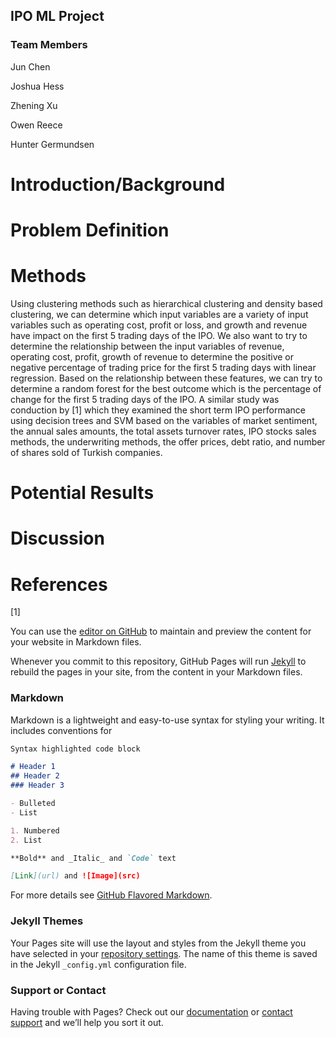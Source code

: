 ## IPO ML Project 

### Team Members

Jun Chen

Joshua Hess

Zhening Xu

Owen Reece

Hunter Germundsen

# Introduction/Background

# Problem Definition

# Methods


 
Using clustering methods such as hierarchical clustering and density based clustering, we can determine which input variables are a variety of input variables such as operating cost, profit or loss, and growth and revenue have impact on the first 5 trading days of the IPO. 
We also want to try to determine the relationship between the input variables of revenue, operating cost, profit, growth of revenue to determine the positive or negative percentage of trading price for the first 5 trading days with linear regression. Based on the relationship between these features, we can try to determine a random forest for the best outcome which is the percentage of change for the first 5 trading days of the IPO. A similar study was conduction by [1] which they examined the short term IPO performance using decision trees and SVM based on the variables of market sentiment, the annual sales amounts, the total assets turnover rates, IPO stocks sales methods, the underwriting methods, the offer prices, debt ratio, and number of shares sold of Turkish companies.


# Potential Results




# Discussion





# References

[1] 




You can use the [editor on GitHub](https://github.com/Ipo-project-ml-2021/Ipo-project-ml-2021.github.io/edit/main/README.md) to maintain and preview the content for your website in Markdown files.

Whenever you commit to this repository, GitHub Pages will run [Jekyll](https://jekyllrb.com/) to rebuild the pages in your site, from the content in your Markdown files.

### Markdown

Markdown is a lightweight and easy-to-use syntax for styling your writing. It includes conventions for

```markdown
Syntax highlighted code block

# Header 1
## Header 2
### Header 3

- Bulleted
- List

1. Numbered
2. List

**Bold** and _Italic_ and `Code` text

[Link](url) and ![Image](src)
```

For more details see [GitHub Flavored Markdown](https://guides.github.com/features/mastering-markdown/).

### Jekyll Themes

Your Pages site will use the layout and styles from the Jekyll theme you have selected in your [repository settings](https://github.com/Ipo-project-ml-2021/Ipo-project-ml-2021.github.io/settings). The name of this theme is saved in the Jekyll `_config.yml` configuration file.

### Support or Contact

Having trouble with Pages? Check out our [documentation](https://docs.github.com/categories/github-pages-basics/) or [contact support](https://support.github.com/contact) and we’ll help you sort it out.
